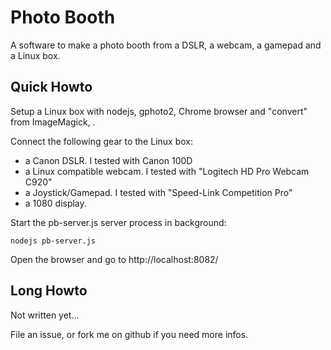 Photo Booth
============

A software to make a photo booth from a DSLR, a webcam, a gamepad and a Linux box.

Quick Howto
-----------

Setup a Linux box with nodejs, gphoto2, Chrome browser and "convert" from ImageMagick, .

Connect the following gear to the Linux box:

- a Canon DSLR. I tested with Canon 100D
- a Linux compatible webcam. I tested with "Logitech HD Pro Webcam C920"
- a Joystick/Gamepad. I tested with "Speed-Link Competition Pro"
- a 1080 display.

Start the pb-server.js server process in background:

```
nodejs pb-server.js
```

Open the browser and go to http://localhost:8082/

Long Howto
----------

Not written yet...

File an issue, or fork me on github if you need more infos.
